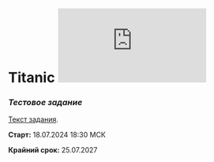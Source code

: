 # Titanic  ![progress](http://www.yarntomato.com/percentbarmaker/button.php?barPosition=80&leftFill=%23FF0000 "progress")
### _Тестовое задание_
[Текст задания](https://sites.google.com/iteratia.com/java-test-titanic/).

**Старт:** 18.07.2024 18:30 МСК

**Крайний срок:** 25.07.2027